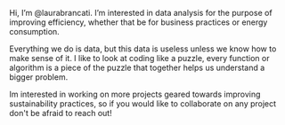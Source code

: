 Hi, I’m @laurabrancati.
I’m interested in data analysis for the purpose of improving efficiency, whether that be for business practices or energy consumption. 

Everything we do is data, but this data is useless unless we know how to make sense of it. I like to look at coding like a puzzle, 
every function or algorithm is a piece of the puzzle that together helps us understand a bigger problem.   

Im interested in working on more projects geared towards improving sustainability practices, so if you would like to collaborate on any project don't be afraid to reach out!

<!---
laurabrancati/laurabrancati is a ✨ special ✨ repository because its `README.md` (this file) appears on your GitHub profile.
You can click the Preview link to take a look at your changes.
--->

